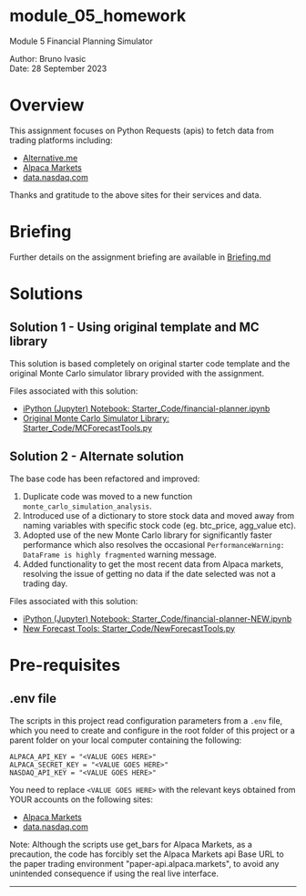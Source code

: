 # module_05_homework
Module 5 Financial Planning Simulator

Author: Bruno Ivasic   
Date: 28 September 2023

# Overview
This assignment focuses on Python Requests (apis) to fetch data from trading platforms including:
* [Alternative.me](https://alternative.me/crypto/api/)
* [Alpaca Markets](https://app.alpaca.markets)
* [data.nasdaq.com](https://data.nasdaq.com)

Thanks and gratitude to the above sites for their services and data.

# Briefing
Further details on the assignment briefing are available in [Briefing.md](./Briefing.md)


# Solutions

## Solution 1 - Using original template and MC library
This solution is based completely on original starter code template and the original Monte Carlo simulator library provided with the assignment.

Files associated with this solution:   
* [iPython (Jupyter) Notebook: Starter_Code/financial-planner.ipynb](Starter_Code/financial-planner.ipynb)   
* [Original Monte Carlo Simulator Library: Starter_Code/MCForecastTools.py](Starter_Code/financial-planner.ipynb)   



## Solution 2 - Alternate solution

The base code has been refactored and improved:
1. Duplicate code was moved to a new function `monte_carlo_simulation_analysis`.
2. Introduced use of a dictionary to store stock data and moved away from naming variables with specific stock code (eg. btc_price, agg_value etc).
3. Adopted use of the new Monte Carlo library for significantly faster performance which also resolves the occasional `PerformanceWarning: DataFrame is highly fragmented` warning message.
4. Added functionality to get the most recent data from Alpaca markets, resolving the issue of getting no data if the date selected was not a trading day.


Files associated with this solution:   
* [iPython (Jupyter) Notebook: Starter_Code/financial-planner-NEW.ipynb](Starter_Code/financial-planner.ipynb)   
* [New Forecast Tools: Starter_Code/NewForecastTools.py](Starter_Code/NewForecastTools.py)   


# Pre-requisites

## .env file
The scripts in this project read configuration parameters from a `.env` file, which you need to create and configure in the root folder of this project or a parent folder on your local computer containing the following: 
```
ALPACA_API_KEY = "<VALUE GOES HERE>"
ALPACA_SECRET_KEY = "<VALUE GOES HERE>"
NASDAQ_API_KEY = "<VALUE GOES HERE>"
```

You need to replace `<VALUE GOES HERE>` with the relevant keys obtained from YOUR accounts on the following sites:
* [Alpaca Markets](https://app.alpaca.markets)
* [data.nasdaq.com](https://data.nasdaq.com)


Note: Although the scripts use get_bars for Alpaca Markets, as a precaution, the code has forcibly set the Alpaca Markets api Base URL to the paper trading environment "paper-api.alpaca.markets", to avoid any unintended consequence if using the real live interface.

---


